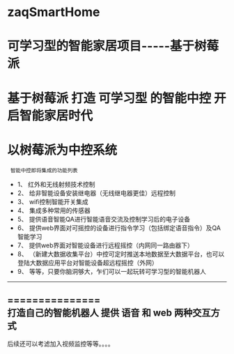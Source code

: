 # zaqSmartHome
可学习型的智能家居项目-----基于树莓派
===============

基于树莓派  打造 可学习型 的智能中控  开启智能家居时代
===============

以树莓派为中控系统
===============
     智能中控即将集成的功能列表
* 	1、         红外和无线射频技术控制
* 	2、         给非智能设备安装继电器（无线继电器更佳）远程控制
* 	3、         wifi控制智能开关集成
* 	4、         集成多种常用的传感器
* 	5、         提供语音智能QA进行智能语音交流及控制学习后的电子设备  
* 	6、         提供web界面对可摇控的设备进行指令学习（包括绑定语音指令）及QA智能学习
* 	7、         提供web界面对智能设备进行远程摇控（内网同一路由器下）
* 	8、         （新建大数据收集平台）中控可定时推送本地数据至大数据平台，也可以登陆大数据应用平台对智能设备超远程摇控（外网）
*    9、         等等，只要你脑洞够大，乍们可以一起玩转可学习型的智能机器人

-----------------------------------
===============     
打造自己的智能机器人
   提供 语音 和 web 两种交互方式 
-----------------------------------
   后续还可以考滤加入视频监控等等。。。。
